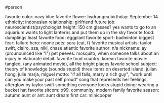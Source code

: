 #person 

favorite color: navy blue
favorite flower: hydrangea
birthday: September 14
ethnicity: indonesian
relationship: girlfriend
future job: neuroscientist/psychologist
height: 150 cm
glasses? yes
wants to go to an aquarium
wants to light lanterns and put them up in the sky
favorite food: dumplings
least favorite food: eggplant
favorite sport: badminton
biggest fear: failure
hero: noone
pets: sora (cat, f)
favorite musical artists: taylor swift, clairo, sza, niki, chase atlantic
favorite author: n/a
nickname: ay (prounounced like "I")
pet peeves: mosquito, when someone talks about an injury in elaborate detail.
favorite food country: korean
favorite movie: tangled, (any animated movie), all the bright places
favorie school subject: theory of knowledge (sounds stupid)
three items on deserted island: julian hong, julie marja, miguel
motto: "if all fails, marry a rich guy", "work until can you make your past self proud"
song that represents her feelings: afterglow by taylor swift 
something everyone looks stupid doing: wearing a bucket hat
favorite sitcom: b99, community, modern family
favorite season: autumn
aunt or ant: aunt
dream first car: minicooper


